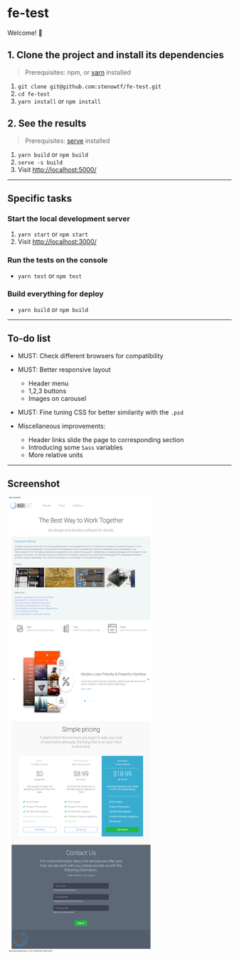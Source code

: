 # fe-test

Welcome! 🙂

## 1. Clone the project and install its dependencies

> Prerequisites: npm, or [yarn](https://yarnpkg.com/lang/en/docs/install/) installed

1. `git clone git@github.com:stenowtf/fe-test.git`
1. `cd fe-test`
1. `yarn install` or `npm install`

## 2. See the results

> Prerequisites: [serve](https://yarnpkg.com/en/package/serve) installed

1. `yarn build` or `npm build`
1. `serve -s build`
1. Visit [http://localhost:5000/](http://localhost:5000/)

---

## Specific tasks

### Start the local development server

1. `yarn start` or `npm start`
1. Visit [http://localhost:3000/](http://localhost:3000/)

### Run the tests on the console

- `yarn test` or `npm test`

### Build everything for deploy

- `yarn build` or `npm build`

---

## To-do list

- MUST: Check different browsers for compatibility

- MUST: Better responsive layout
  - Header menu
  - 1,2,3 buttons
  - Images on carousel

- MUST: Fine tuning CSS for better similarity with the `.psd`

- Miscellaneous improvements:
  - Header links slide the page to corresponding section
  - Introducing some `Sass` variables
  - More relative units

---

## Screenshot

![](./screenshot.png?raw=true)
